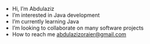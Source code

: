 - Hi, I’m Abdulaziz
- I’m interested in Java development 
- I’m currently learning Java
- I’m looking to collaborate on many software projects
- How to reach me abdulazizoraier@gmail.com

<!---
dujain/dujain is a ✨ special ✨ repository because its `README.md` (this file) appears on your GitHub profile.
You can click the Preview link to take a look at your changes.
--->
